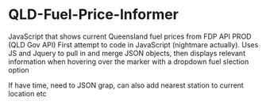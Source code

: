 # QLD-Fuel-Price-Informer
JavaScript that shows current Queensland fuel prices from FDP API PROD (QLD Gov API)
First attempt to code in JavaScript (nightmare actually). 
Uses JS and Jquery to pull in and merge JSON objects, then displays relevant information when hovering over the marker with a dropdown fuel slection option

If have time, need to JSON grap, can also add nearest station to current location etc
